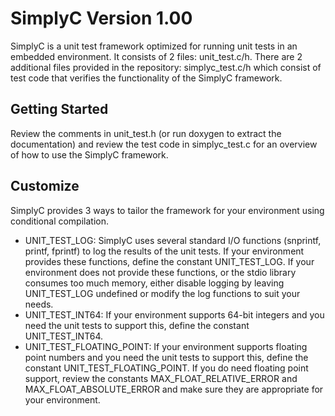 # SimplyC Version 1.00
SimplyC is a unit test framework optimized for running unit tests in  an embedded environment. It consists of 2 files: unit_test.c/h. There are 2 additional files provided in the repository: simplyc_test.c/h which consist of test code that verifies the functionality of the SimplyC framework.
## Getting Started
Review the comments in unit_test.h (or run doxygen to extract the documentation) and review the test code in simplyc_test.c for an overview of how to use the SimplyC framework.
## Customize
SimplyC provides 3 ways to tailor the framework for your environment using conditional compilation.
- UNIT_TEST_LOG: SimplyC uses several standard I/O functions (snprintf, printf, fprintf) to log the results of the unit tests. If your environment provides these functions, define the constant UNIT_TEST_LOG. If your environment does not provide these functions, or the stdio library consumes too much memory, either disable logging by leaving UNIT_TEST_LOG undefined or modify the log functions to suit your needs.
- UNIT_TEST_INT64: If your environment supports 64-bit integers and you need the unit tests to support this, define the constant UNIT_TEST_INT64.
- UNIT_TEST_FLOATING_POINT: If your environment supports floating point numbers and you need the unit tests to support this, define the constant UNIT_TEST_FLOATING_POINT. If you do need floating point support, review the constants MAX_FLOAT_RELATIVE_ERROR and MAX_FLOAT_ABSOLUTE_ERROR and make sure they are appropriate for your environment.


